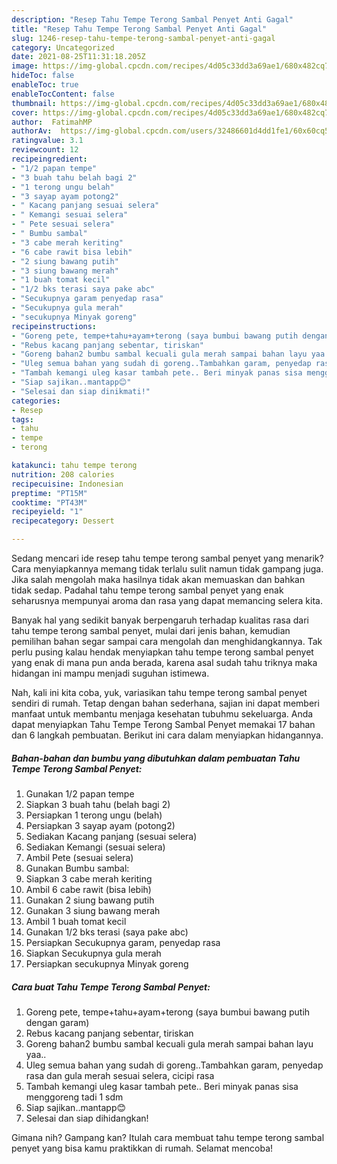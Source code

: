 ```yaml
---
description: "Resep Tahu Tempe Terong Sambal Penyet Anti Gagal"
title: "Resep Tahu Tempe Terong Sambal Penyet Anti Gagal"
slug: 1246-resep-tahu-tempe-terong-sambal-penyet-anti-gagal
category: Uncategorized
date: 2021-08-25T11:31:18.205Z
image: https://img-global.cpcdn.com/recipes/4d05c33dd3a69ae1/680x482cq70/tahu-tempe-terong-sambal-penyet-foto-resep-utama.jpg
hideToc: false
enableToc: true
enableTocContent: false
thumbnail: https://img-global.cpcdn.com/recipes/4d05c33dd3a69ae1/680x482cq70/tahu-tempe-terong-sambal-penyet-foto-resep-utama.jpg
cover: https://img-global.cpcdn.com/recipes/4d05c33dd3a69ae1/680x482cq70/tahu-tempe-terong-sambal-penyet-foto-resep-utama.jpg
author:  FatimahMP
authorAv:  https://img-global.cpcdn.com/users/32486601d4dd1fe1/60x60cq50/avatar.jpg
ratingvalue: 3.1
reviewcount: 12
recipeingredient:
- "1/2 papan tempe"
- "3 buah tahu belah bagi 2"
- "1 terong ungu belah"
- "3 sayap ayam potong2"
- " Kacang panjang sesuai selera"
- " Kemangi sesuai selera"
- " Pete sesuai selera"
- " Bumbu sambal"
- "3 cabe merah keriting"
- "6 cabe rawit bisa lebih"
- "2 siung bawang putih"
- "3 siung bawang merah"
- "1 buah tomat kecil"
- "1/2 bks terasi saya pake abc"
- "Secukupnya garam penyedap rasa"
- "Secukupnya gula merah"
- "secukupnya Minyak goreng"
recipeinstructions:
- "Goreng pete, tempe+tahu+ayam+terong (saya bumbui bawang putih dengan garam)"
- "Rebus kacang panjang sebentar, tiriskan"
- "Goreng bahan2 bumbu sambal kecuali gula merah sampai bahan layu yaa.."
- "Uleg semua bahan yang sudah di goreng..Tambahkan garam, penyedap rasa dan gula merah sesuai selera, cicipi rasa"
- "Tambah kemangi uleg kasar tambah pete.. Beri minyak panas sisa menggoreng tadi 1 sdm"
- "Siap sajikan..mantapp😊"
- "Selesai dan siap dinikmati!"
categories:
- Resep
tags:
- tahu
- tempe
- terong

katakunci: tahu tempe terong 
nutrition: 208 calories
recipecuisine: Indonesian
preptime: "PT15M"
cooktime: "PT43M"
recipeyield: "1"
recipecategory: Dessert

---
```



Sedang mencari ide resep tahu tempe terong sambal penyet yang menarik? Cara menyiapkannya memang tidak terlalu sulit namun tidak gampang juga. Jika salah mengolah maka hasilnya tidak akan memuaskan dan bahkan tidak sedap. Padahal tahu tempe terong sambal penyet yang enak seharusnya mempunyai aroma dan rasa yang dapat memancing selera kita.




Banyak hal yang sedikit banyak berpengaruh terhadap kualitas rasa dari tahu tempe terong sambal penyet, mulai dari jenis bahan, kemudian pemilihan bahan segar sampai cara mengolah dan menghidangkannya. Tak perlu pusing kalau hendak menyiapkan tahu tempe terong sambal penyet yang enak di mana pun anda berada, karena asal sudah tahu triknya maka hidangan ini mampu menjadi suguhan istimewa.


Nah, kali ini kita coba, yuk, variasikan tahu tempe terong sambal penyet sendiri di rumah. Tetap dengan bahan sederhana, sajian ini dapat memberi manfaat untuk membantu menjaga kesehatan tubuhmu sekeluarga. Anda dapat menyiapkan Tahu Tempe Terong Sambal Penyet memakai 17 bahan dan 6 langkah pembuatan. Berikut ini cara dalam menyiapkan hidangannya.

<!--inarticleads1-->

##### Bahan-bahan dan bumbu yang dibutuhkan dalam pembuatan Tahu Tempe Terong Sambal Penyet:

1. Gunakan 1/2 papan tempe
1. Siapkan 3 buah tahu (belah bagi 2)
1. Persiapkan 1 terong ungu (belah)
1. Persiapkan 3 sayap ayam (potong2)
1. Sediakan  Kacang panjang (sesuai selera)
1. Sediakan  Kemangi (sesuai selera)
1. Ambil  Pete (sesuai selera)
1. Gunakan  Bumbu sambal:
1. Siapkan 3 cabe merah keriting
1. Ambil 6 cabe rawit (bisa lebih)
1. Gunakan 2 siung bawang putih
1. Gunakan 3 siung bawang merah
1. Ambil 1 buah tomat kecil
1. Gunakan 1/2 bks terasi (saya pake abc)
1. Persiapkan Secukupnya garam, penyedap rasa
1. Siapkan Secukupnya gula merah
1. Persiapkan secukupnya Minyak goreng




<!--inarticleads2-->

##### Cara buat Tahu Tempe Terong Sambal Penyet:

1. Goreng pete, tempe+tahu+ayam+terong (saya bumbui bawang putih dengan garam)
1. Rebus kacang panjang sebentar, tiriskan
1. Goreng bahan2 bumbu sambal kecuali gula merah sampai bahan layu yaa..
1. Uleg semua bahan yang sudah di goreng..Tambahkan garam, penyedap rasa dan gula merah sesuai selera, cicipi rasa
1. Tambah kemangi uleg kasar tambah pete.. Beri minyak panas sisa menggoreng tadi 1 sdm
1. Siap sajikan..mantapp😊
1. Selesai dan siap dihidangkan!



Gimana nih? Gampang kan? Itulah cara membuat tahu tempe terong sambal penyet yang bisa kamu praktikkan di rumah. Selamat mencoba!
